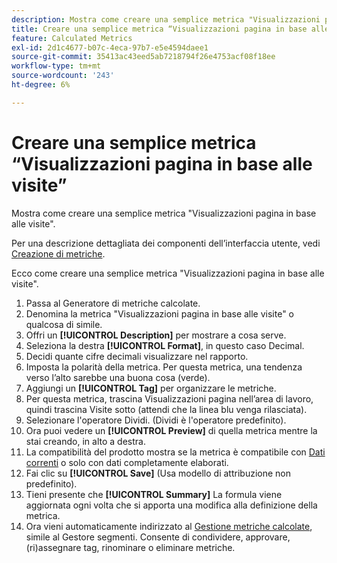 ```yaml
---
description: Mostra come creare una semplice metrica "Visualizzazioni pagina in base alle visite".
title: Creare una semplice metrica “Visualizzazioni pagina in base alle visite”
feature: Calculated Metrics
exl-id: 2d1c4677-b07c-4eca-97b7-e5e4594daee1
source-git-commit: 35413ac43eed5ab7218794f26e4753acf08f18ee
workflow-type: tm+mt
source-wordcount: '243'
ht-degree: 6%

---
```


# Creare una semplice metrica “Visualizzazioni pagina in base alle visite”

Mostra come creare una semplice metrica &quot;Visualizzazioni pagina in base alle visite&quot;.

Per una descrizione dettagliata dei componenti dell’interfaccia utente, vedi [Creazione di metriche](/help/components/c-calcmetrics/c-workflow/cm-workflow/c-build-metrics/cm-build-metrics.md).

Ecco come creare una semplice metrica &quot;Visualizzazioni pagina in base alle visite&quot;.

1. Passa al Generatore di metriche calcolate.
1. Denomina la metrica &quot;Visualizzazioni pagina in base alle visite&quot; o qualcosa di simile.
1. Offri un **[!UICONTROL Description]** per mostrare a cosa serve.
1. Seleziona la destra **[!UICONTROL Format]**, in questo caso Decimal.
1. Decidi quante cifre decimali visualizzare nel rapporto.
1. Imposta la polarità della metrica. Per questa metrica, una tendenza verso l’alto sarebbe una buona cosa (verde).
1. Aggiungi un **[!UICONTROL Tag]** per organizzare le metriche.
1. Per questa metrica, trascina Visualizzazioni pagina nell’area di lavoro, quindi trascina Visite sotto (attendi che la linea blu venga rilasciata).
1. Selezionare l&#39;operatore Dividi. (Dividi è l&#39;operatore predefinito).
1. Ora puoi vedere un **[!UICONTROL Preview]** di quella metrica mentre la stai creando, in alto a destra.
1. La compatibilità del prodotto mostra se la metrica è compatibile con [Dati correnti](https://experienceleague.adobe.com/docs/analytics/analyze/reports-analytics/current-data.html) o solo con dati completamente elaborati.
1. Fai clic su **[!UICONTROL Save]** (Usa modello di attribuzione non predefinito).
1. Tieni presente che **[!UICONTROL Summary]** La formula viene aggiornata ogni volta che si apporta una modifica alla definizione della metrica.
1. Ora vieni automaticamente indirizzato al [Gestione metriche calcolate](/help/components/c-calcmetrics/c-workflow/cm-workflow/cm-manager.md), simile al Gestore segmenti. Consente di condividere, approvare, (ri)assegnare tag, rinominare o eliminare metriche.
